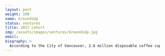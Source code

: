 ```yaml
---
layout: post
weight: 100
name: GroundsUp
status: ventures
title: 2017 cohort
img: /assets/images/ventures/GroundsUp.jpg
email: 
biography: >
  According to the City of Vancouver, 2.6 million disposable coffee cups are wasted every week within the municipality, a statistic that is representative of North American urban culture of single-use item consumption. To sustain this habit, the production of single-use coffee cups results in the excessive exploitation of natural resources and also contributes to a large portion of urban waste and landfill mass. Grounds-Up Solutions is currently devel- oping a compostable single-use hot beverage cup alternative that is made from used coffee grounds and natural binding agents. This solution would help preserve our planet’s natural resources and reduce the quantity of non-compostable waste, all in an eco- nomical manner. 
---
```

<!--stackedit_data:
eyJoaXN0b3J5IjpbNDQ4ODY0NzcwLDIxMTE5Nzg3MTgsMTY5OD
UzMjE1NSwtMTYzMzQxOTA4NV19
-->
